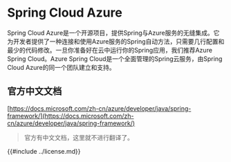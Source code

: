 
# Spring Cloud Azure

Spring Cloud Azure是一个开源项目，提供Spring与Azure服务的无缝集成。它为开发者提供了一种连接和使用Azure服务的Spring自动方法，只需要几行配置和最少的代码修改。一旦你准备好在云中运行你的Spring应用，我们推荐Azure Spring Cloud。Azure Spring Cloud是一个全面管理的Spring云服务，由Spring Cloud Azure的同一个团队建立和支持。

## 官方中文文档

[https://docs.microsoft.com/zh-cn/azure/developer/java/spring-framework/](https://docs.microsoft.com/zh-cn/azure/developer/java/spring-framework/)

> 官方有中文文档，这里就不进行翻译了。

{{#include ../license.md}}
